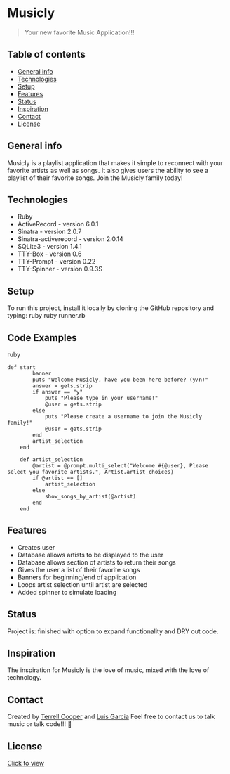 # Musicly

> Your new favorite Music Application!!!

## Table of contents

- [General info](#general-info)
- [Technologies](#technologies)
- [Setup](#setup)
- [Features](#features)
- [Status](#status)
- [Inspiration](#inspiration)
- [Contact](#contact)
- [License](#license)

## General info

Musicly is a playlist application that makes it simple to reconnect with your favorite artists as well as songs. It also gives users the ability to see a playlist of their favorite songs. Join the Musicly family today!

## Technologies

- Ruby
- ActiveRecord - version 6.0.1
- Sinatra - version 2.0.7
- Sinatra-activerecord - version 2.0.14
- SQLite3 - version 1.4.1
- TTY-Box - version 0.6
- TTY-Prompt - version 0.22
- TTY-Spinner - version 0.9.3S

## Setup

To run this project, install it locally by cloning the GitHub repository and typing:
ruby
ruby runner.rb

## Code Examples

ruby

```
def start
        banner
        puts "Welcome Musicly, have you been here before? (y/n)"
        answer = gets.strip
        if answer == "y"
            puts "Please type in your username!"
            @user = gets.strip
        else
            puts "Please create a username to join the Musicly family!"
            @user = gets.strip
        end
        artist_selection
    end

    def artist_selection
        @artist = @prompt.multi_select("Welcome #{@user}, Please select you favorite artists.", Artist.artist_choices)
        if @artist == []
            artist_selection
        else
            show_songs_by_artist(@artist)
        end
    end
```

## Features

- Creates user
- Database allows artists to be displayed to the user
- Database allows section of artists to return their songs
- Gives the user a list of their favorite songs
- Banners for beginning/end of application
- Loops artist selection until artist are selected
- Added spinner to simulate loading

## Status

Project is: finished with option to expand functionality and DRY out code.

## Inspiration

The inspiration for Musicly is the love of music, mixed with the love of technology.

## Contact

Created by [Terrell Cooper](https://www.linkedin.com/in/terrell-cooper-43252aaa/) and [Luis Garcia](https://www.linkedin.com/in/luis-garcia-83178b1b4/)
Feel free to contact us to talk music or talk code!!! 🎤

## License

[Click to view](https://github.com/luies24/Musicly_1/blob/master/LICENSE)
